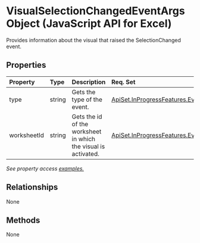 # VisualSelectionChangedEventArgs Object (JavaScript API for Excel)

Provides information about the visual that raised the SelectionChanged event.

## Properties

| Property	   | Type	|Description| Req. Set|
|:---------------|:--------|:----------|:----|
|type|string|Gets the type of the event.|[ApiSet.InProgressFeatures.EventNext](../requirement-sets/excel-api-requirement-sets.md)|
|worksheetId|string|Gets the id of the worksheet in which the visual is activated.|[ApiSet.InProgressFeatures.EventNext](../requirement-sets/excel-api-requirement-sets.md)|

_See property access [examples.](#property-access-examples)_

## Relationships
None


## Methods
None

